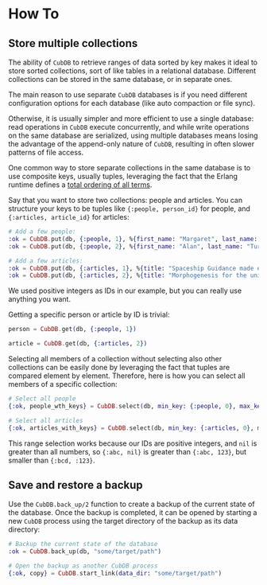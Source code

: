 # How To

## Store multiple collections

The ability of `CubDB` to retrieve ranges of data sorted by key makes it ideal
to store sorted collections, sort of like tables in a relational database.
Different collections can be stored in the same database, or in separate ones.

The main reason to use separate `CubDB` databases is if you need different
configuration options for each database (like auto compaction or file sync).

Otherwise, it is usually simpler and more efficient to use a single database:
read operations in `CubDB` execute concurrently, and while write operations on
the same database are serialized, using multiple databases means losing the
advantage of the append-only nature of `CubDB`, resulting in often slower
patterns of file access.

One common way to store separate collections in the same database is to use
composite keys, usually tuples, leveraging the fact that the Erlang runtime
defines a [total ordering of all
terms](http://erlang.org/doc/reference_manual/expressions.html#term-comparisons).

Say that you want to store two collections: people and articles. You can
structure your keys to be tuples like `{:people, person_id}` for people, and
`{:articles, article_id}` for articles:

```elixir
# Add a few people:
:ok = CubDB.put(db, {:people, 1}, %{first_name: "Margaret", last_name: "Hamilton"})
:ok = CubDB.put(db, {:people, 2}, %{first_name: "Alan", last_name: "Turing"})

# Add a few articles:
:ok = CubDB.put(db, {:articles, 1}, %{title: "Spaceship Guidance made easy", text: "..."})
:ok = CubDB.put(db, {:articles, 2}, %{title: "Morphogenesis for the uninitiated", text: "..."})
```

We used positive integers as IDs in our example, but you can really use anything
you want.

Getting a specific person or article by ID is trivial:

```elixir
person = CubDB.get(db, {:people, 1})

article = CubDB.get(db, {:articles, 2})
```

Selecting all members of a collection without selecting also other collections
can be easily done by leveraging the fact that tuples are compared element by
element. Therefore, here is how you can select all members of a specific
collection:

```elixir
# Select all people
{:ok, people_wth_keys} = CubDB.select(db, min_key: {:people, 0}, max_key: {:people, nil})

# Select all articles
{:ok, articles_with_keys} = CubDB.select(db, min_key: {:articles, 0}, max_key: {:articles, nil})
```

This range selection works because our IDs are positive integers, and `nil` is
greater than all numbers, so `{:abc, nil}` is greater than `{:abc, 123}`, but
smaller than `{:bcd, :123}`.

## Save and restore a backup

Use the `CubDB.back_up/2` function to create a backup of the current state of
the database. Once the backup is completed, it can be opened by starting a new
`CubDB` process using the target directory of the backup as its data directory:

```elixir
# Backup the current state of the database
:ok = CubDB.back_up(db, "some/target/path")

# Open the backup as another CubDB process
{:ok, copy} = CubDB.start_link(data_dir: "some/target/path")
```
